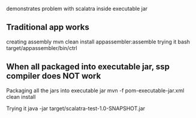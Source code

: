 demonstrates problem with scalatra inside executable jar

Traditional app works
---

creating assembly
mvn clean  install appassembler:assemble
trying it
bash target/appassembler/bin/ctrl



When all packaged into executable jar, ssp compiler does NOT work
---

Packaging all the jars into executable jar
mvn -f pom-executable-jar.xml clean install

Trying it
java -jar target/scalatra-test-1.0-SNAPSHOT.jar 

